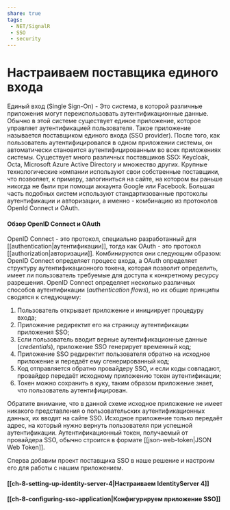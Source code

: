 ```yaml
---
share: true
tags:
 - NET/SignalR
 - SSO
 - security
---
```

# Настраиваем поставщика единого входа
Единый вход (Single Sign-On) - Это система, в которой различные приложения могут переиспользовать аутентификационные данные. Обычно в этой системе существует единое приложение, которое управляет аутентификацией пользователя. Такое приложение называется поставщиком единого входа (SSO provider). После того, как пользователь аутентифицировался в одном приложении системы, он автоматически становится аутентифицированным во всех приложениях системы.
Существует много различных поставщиков SSO: Keycloak, Octa, Microsoft Azure Active Directory и множество других. Крупные технологические компании используют свои собственные поставщики, что позволяет, к примеру, залогиниться на сайте, на котором вы раньше никогда не были при помощи аккаунта Google или Facebook.
Большая часть подобных систем используют стандартизованные протоколы аутентификации и авторизации, а именно - комбинацию из протоколов OpenId Connect и OAuth.
#### Обзор OpenID Connect и OAuth
OpenID Connect - это протокол, специально разработанный для [[authentication|аутентификации]], тогда как OAuth - это протокол [[authorization|авторизации]]. Комбинируются они следующим образом: OpenID Connect определяет процесс входа, а OAuth определяет структуру аутентификационного токена, которая позволит определить, имеет ли пользователь требуемые для доступа к конкретному ресурсу разрешения.
OpenID Connect определяет несколько различных способов аутентификации (*authentication flows*), но их общие принципы сводятся к следующему:
1. Пользователь открывает приложение и инициирует процедуру входа;
2. Приложение редиректит его на страницу аутентификации приложения SSO;
3. Если пользователь вводит верные аутентификационные данные (*credentials*), приложение SSO генерирует временный код;
4. Приложение SSO редиректит пользователя обратно на исходное приложение и передаёт ему сгенерированный код;
5. Код отправляется обратно провайдеру SSO, и если коды совпадают, провайдер передаёт исходному приложению токен аутентификации;
6. Токен можно сохранить в куку, таким образом приложение знает, что пользователь аутентифицирован.

Обратите внимание, что в данной схеме исходное приложение не имеет никакого представления о пользовательских аутентификационных данных, их вводят на сайте SSO. Исходное приложение только передаёт адрес, на который нужно вернуть пользователя при успешной аутентификации.
Аутентификационный токен, получаемый от провайдера SSO, обычно строится в формате [[json-web-token|JSON Web Token]].

Сперва добавим проект поставщика SSO в наше решение и настроим его для работы с нашим приложением.
#### [[ch-8-setting-up-identity-server-4|Настраиваем IdentityServer 4]]
#### [[ch-8-configuring-sso-application|Конфигурируем приложение SSO]]